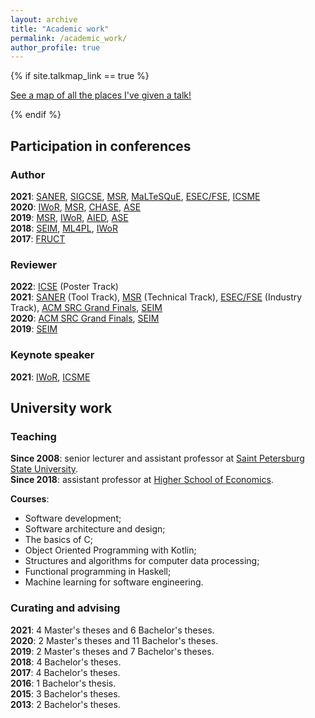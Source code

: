 ```yaml
---
layout: archive
title: "Academic work"
permalink: /academic_work/
author_profile: true
---
```


{% if site.talkmap_link == true %}

<p style="text-decoration:underline;"><a href="/talkmap.html">See a map of all the places I've given a talk!</a></p>

{% endif %}

<h2>Participation in conferences</h2>

<h3>Author</h3>

<b>2021</b>: <a href="https://saner2021.shidler.hawaii.edu/">SANER</a>, <a href="https://sigcse2021.sigcse.org/">SIGCSE</a>, <a href="https://2021.msrconf.org/">MSR</a>, <a href="https://maltesque2021.github.io/submission.html">MaLTeSQuE</a>, <a href="https://2021.esec-fse.org/">ESEC/FSE</a>, <a href="https://icsme2021.github.io/">ICSME</a><br>
<b>2020</b>: <a href="https://conf.researchr.org/track/icse-2020/icse-2020-Workshops">IWoR</a>, <a href="https://2020.msrconf.org/">MSR</a>, <a href="https://conferences.computer.org/chase2020/">CHASE</a>, <a href="https://conf.researchr.org/home/ase-2020">ASE</a><br>
<b>2019</b>: <a href="https://conf.researchr.org/home/msr-2019">MSR</a>, <a href="https://iwor.github.io/iwor2019/">IWoR</a>, <a href="https://www.springer.com/gp/book/9783030232030">AIED</a>, <a href="https://2019.ase-conferences.org/">ASE</a><br>
<b>2018</b>: <a href="https://seim-conf.org/en/archive/2018/">SEIM</a>, <a href="https://conf.researchr.org/track/ML4PL-2018/ML4PL-2018-papers">ML4PL</a>, <a href="https://iwor.github.io/iwor2018/">IWoR</a><br>
<b>2017</b>: <a href="https://www.fruct.org/conference17">FRUCT</a>

<h3>Reviewer</h3>

<b>2022</b>: <a href="https://conf.researchr.org/home/icse-2022">ICSE</a> (Poster Track)<br>
<b>2021</b>: <a href="https://saner2021.shidler.hawaii.edu/">SANER</a> (Tool Track), <a href="https://2021.msrconf.org/">MSR</a> (Technical Track), <a href="https://2021.esec-fse.org/">ESEC/FSE</a> (Industry Track), <a href="https://src.acm.org/">ACM SRC Grand Finals</a>, <a href="https://seim-conf.org/en/">SEIM</a><br>
<b>2020</b>: <a href="https://src.acm.org/candidates/2020">ACM SRC Grand Finals</a>, <a href="https://seim-conf.org/en/archive/2020/">SEIM</a><br>
<b>2019</b>: <a href="https://seim-conf.org/en/archive/2019/">SEIM</a>

<h3>Keynote speaker</h3>

<b>2021</b>: <a href="https://iwor.github.io/iwor2021/keynote.html">IWoR</a>, <a href="https://icsme2021.github.io/program/Keynotes.html">ICSME</a>

<h2>University work</h2>

<h3>Teaching</h3>

<b>Since 2008</b>: senior lecturer and assistant professor at <a href="https://english.spbu.ru/">Saint Petersburg State University</a>.<br>
<b>Since 2018</b>: assistant professor at <a href="https://www.hse.ru/en/">Higher School of Economics</a>.

<b>Courses</b>:
<ul>
<li>Software development;</li>
<li>Software architecture and design;</li>
<li>The basics of C;</li>
<li>Object Oriented Programming with Kotlin;</li>
<li>Structures and algorithms for computer data processing;</li>
<li>Functional programming in Haskell;</li>
<li>Machine learning for software engineering.</li>
</ul>

<h3>Curating and advising</h3>

<b>2021</b>: 4 Master's theses and 6 Bachelor's theses.<br>
<b>2020</b>: 2 Master's theses and 11 Bachelor's theses.<br>
<b>2019</b>: 2 Master's theses and 7 Bachelor's theses.<br>
<b>2018</b>: 4 Bachelor's theses.<br>
<b>2017</b>: 4 Bachelor's theses.<br>
<b>2016</b>: 1 Bachelor's thesis.<br>
<b>2015</b>: 3 Bachelor's theses.<br>
<b>2013</b>: 2 Bachelor's theses.<br>